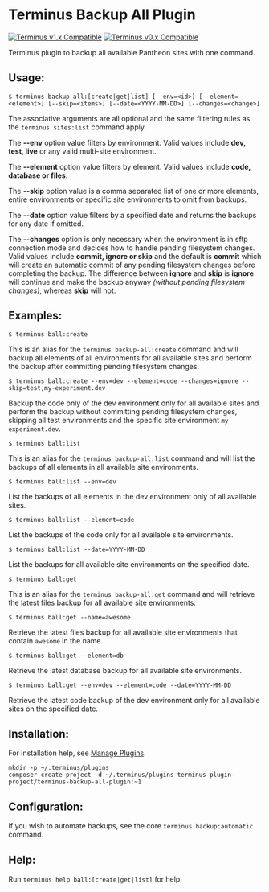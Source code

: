 # Terminus Backup All Plugin

[![Terminus v1.x Compatible](https://img.shields.io/badge/terminus-v1.x-green.svg)](https://github.com/terminus-plugin-project/terminus-backup-all-plugin/tree/1.x)
[![Terminus v0.x Compatible](https://img.shields.io/badge/terminus-v0.x-green.svg)](https://github.com/terminus-plugin-project/terminus-backup-all-plugin/tree/0.x)

Terminus plugin to backup all available Pantheon sites with one command.

## Usage:
```
$ terminus backup-all:[create|get|list] [--env=<id>] [--element=<element>] [--skip=<items>] [--date=<YYYY-MM-DD>] [--changes=<change>]
```
The associative arguments are all optional and the same filtering rules as the `terminus sites:list` command apply.

The **--env** option value filters by environment.  Valid values include **dev, test, live** or any valid multi-site environment.

The **--element** option value filters by element.  Valid values include **code, database or files**.

The **--skip** option value is a comma separated list of one or more elements, entire environments or specific site environments to omit from backups.

The **--date** option value filters by a specified date and returns the backups for any date if omitted.

The **--changes** option is only necessary when the environment is in sftp connection mode and decides how to handle pending filesystem changes.  Valid values include **commit, ignore or skip** and the default is **commit** which will create an automatic commit of any pending filesystem changes before completing the backup.  The difference between **ignore** and **skip** is **ignore** will continue and make the backup anyway *(without pending filesystem changes)*, whereas **skip** will not.

## Examples:
```
$ terminus ball:create
```
This is an alias for the `terminus backup-all:create` command and will backup all elements of all environments for all available sites and perform the backup after committing pending filesystem changes.
```
$ terminus ball:create --env=dev --element=code --changes=ignore --skip=test,my-experiment.dev
```
Backup the code only of the dev environment only for all available sites and perform the backup without committing pending filesystem changes, skipping all test environments and the specific site environment `my-experiment.dev`.
```
$ terminus ball:list
```
This is an alias for the `terminus backup-all:list` command and will list the backups of all elements in all available site environments.
```
$ terminus ball:list --env=dev
```
List the backups of all elements in the dev environment only of all available sites.
```
$ terminus ball:list --element=code
```
List the backups of the code only for all available site environments.
```
$ terminus ball:list --date=YYYY-MM-DD
```
List the backups for all available site environments on the specified date.
```
$ terminus ball:get
```
This is an alias for the `terminus backup-all:get` command and will retrieve the latest files backup for all available site environments.
```
$ terminus ball:get --name=awesome
```
Retrieve the latest files backup for all available site environments that contain `awesome` in the name.
```
$ terminus ball:get --element=db
```
Retrieve the latest database backup for all available site environments.
```
$ terminus ball:get --env=dev --element=code --date=YYYY-MM-DD
```
Retrieve the latest code backup of the dev environment only for all available sites on the specified date.

## Installation:
For installation help, see [Manage Plugins](https://pantheon.io/docs/terminus/plugins/).

```
mkdir -p ~/.terminus/plugins
composer create-project -d ~/.terminus/plugins terminus-plugin-project/terminus-backup-all-plugin:~1
```

## Configuration:

If you wish to automate backups, see the core `terminus backup:automatic` command.

## Help:
Run `terminus help ball:[create|get|list]` for help.
